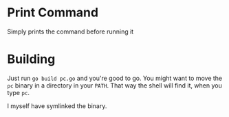 # Print Command

Simply prints the command before running it

# Building

Just run `go build pc.go` and you're good to go.
You might want to move the `pc` binary in a directory in your `PATH`.
That way the shell will find it, when you type `pc`.

I myself have symlinked the binary.
